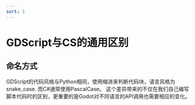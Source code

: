 ```yaml
---
sort: 1
---
```

# GDScript与CS的通用区别

## 命名方式

GDScript的代码风格与Python相同，使用缩进来判断代码块，语言风格为 snake_case.
而C#通常使用PascalCase。
这个差异带来的不仅在我们自己编写脚本代码时的区别，更重要的是Godot对不同语言的API调用也需要相应的变化。